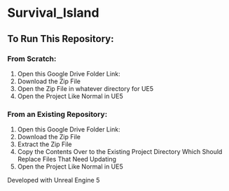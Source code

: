# Survival_Island

## To Run This Repository:

### From Scratch:
1. Open this Google Drive Folder Link: <add gdrive link here>
2. Download the Zip File
3. Open the Zip File in whatever directory for UE5
4. Open the Project Like Normal in UE5

### From an Existing Repository:
1. Open this Google Drive Folder Link: <add gdrive link here>
2. Download the Zip File
3. Extract the Zip File
4. Copy the Contents Over to the Existing Project Directory Which Should Replace Files That Need Updating
5. Open the Project Like Normal in UE5

Developed with Unreal Engine 5
